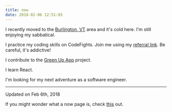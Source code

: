 ```yaml
---
title: now
date: 2018-02-06 12:51:03
---
```


I recently moved to the [Burlington, VT](https://goo.gl/maps/L61r6ce6h9E2) area and it's cold here. I'm still enjoying my sabbatical.

I practice my coding skills on CodeFights. Join me using my [referral link](https://codefights.com/signup/wrzsSQnyvxaBfEoXa/main). Be careful, it's addictive!

I contribute to the [Green Up App](http://codeforbtv.org/projects/greenup-app/) project.

I learn React.

I'm looking for my next adventure as a software engineer.

---
Updated on Feb 6th, 2018

If you might wonder what a now page is, check [this](https://nownownow.com/about) out.